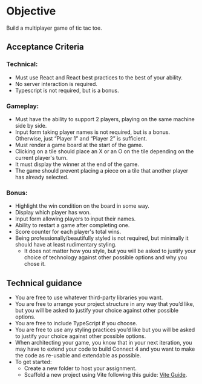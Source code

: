 # Objective

Build a multiplayer game of tic tac toe.

## Acceptance Criteria

### Technical:
- Must use React and React best practices to the best of your ability.
- No server interaction is required.
- Typescript is not required, but is a bonus.

### Gameplay:
- Must have the ability to support 2 players, playing on the same machine side by side.
- Input form taking player names is not required, but is a bonus. Otherwise, just “Player 1” and “Player 2” is sufficient.
- Must render a game board at the start of the game.
- Clicking on a tile should place an X or an O on the tile depending on the current player's turn.
- It must display the winner at the end of the game.
- The game should prevent placing a piece on a tile that another player has already selected.

### Bonus:
- Highlight the win condition on the board in some way.
- Display which player has won.
- Input form allowing players to input their names.
- Ability to restart a game after completing one.
- Score counter for each player's total wins.
- Being professionally/beautifully styled is not required, but minimally it should have at least rudimentary styling.
    - It does not matter how you style, but you will be asked to justify your choice of technology against other possible options and why you chose it.

## Technical guidance
- You are free to use whatever third-party libraries you want.
- You are free to arrange your project structure in any way that you’d like, but you will be asked to justify your choice against other possible options.
- You are free to include TypeScript if you choose.
- You are free to use any styling practices you’d like but you will be asked to justify your choice against other possible options.
- When architecting your game, you know that in your next iteration, you may have to extend your code to build Connect 4 and you want to make the code as re-usable and extendable as possible.
- To get started:
    - Create a new folder to host your assignment.
    - Scaffold a new project using Vite following this guide: [Vite Guide](https://vitejs.dev/guide/).
